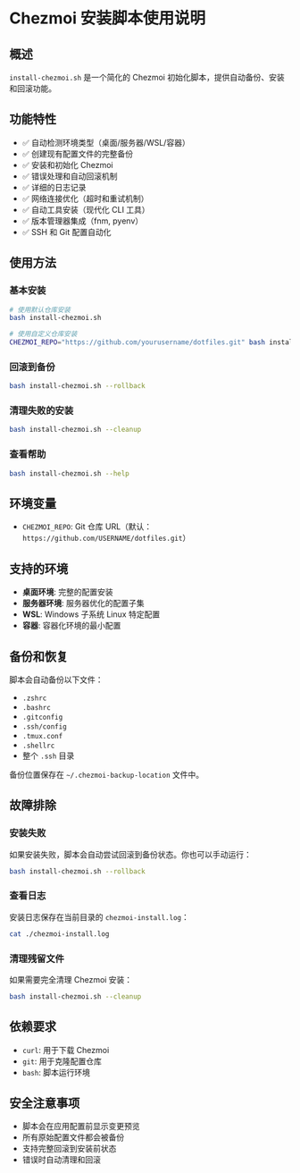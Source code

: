 # Chezmoi 安装脚本使用说明

## 概述

`install-chezmoi.sh` 是一个简化的 Chezmoi 初始化脚本，提供自动备份、安装和回滚功能。

## 功能特性

- ✅ 自动检测环境类型（桌面/服务器/WSL/容器）
- ✅ 创建现有配置文件的完整备份
- ✅ 安装和初始化 Chezmoi
- ✅ 错误处理和自动回滚机制
- ✅ 详细的日志记录
- ✅ 网络连接优化（超时和重试机制）
- ✅ 自动工具安装（现代化 CLI 工具）
- ✅ 版本管理器集成（fnm, pyenv）
- ✅ SSH 和 Git 配置自动化

## 使用方法

### 基本安装

```bash
# 使用默认仓库安装
bash install-chezmoi.sh

# 使用自定义仓库安装
CHEZMOI_REPO="https://github.com/yourusername/dotfiles.git" bash install-chezmoi.sh
```

### 回滚到备份

```bash
bash install-chezmoi.sh --rollback
```

### 清理失败的安装

```bash
bash install-chezmoi.sh --cleanup
```

### 查看帮助

```bash
bash install-chezmoi.sh --help
```

## 环境变量

- `CHEZMOI_REPO`: Git 仓库 URL（默认：`https://github.com/USERNAME/dotfiles.git`）

## 支持的环境

- **桌面环境**: 完整的配置安装
- **服务器环境**: 服务器优化的配置子集
- **WSL**: Windows 子系统 Linux 特定配置
- **容器**: 容器化环境的最小配置

## 备份和恢复

脚本会自动备份以下文件：
- `.zshrc`
- `.bashrc` 
- `.gitconfig`
- `.ssh/config`
- `.tmux.conf`
- `.shellrc`
- 整个 `.ssh` 目录

备份位置保存在 `~/.chezmoi-backup-location` 文件中。

## 故障排除

### 安装失败

如果安装失败，脚本会自动尝试回滚到备份状态。你也可以手动运行：

```bash
bash install-chezmoi.sh --rollback
```

### 查看日志

安装日志保存在当前目录的 `chezmoi-install.log`：

```bash
cat ./chezmoi-install.log
```

### 清理残留文件

如果需要完全清理 Chezmoi 安装：

```bash
bash install-chezmoi.sh --cleanup
```

## 依赖要求

- `curl`: 用于下载 Chezmoi
- `git`: 用于克隆配置仓库
- `bash`: 脚本运行环境

## 安全注意事项

- 脚本会在应用配置前显示变更预览
- 所有原始配置文件都会被备份
- 支持完整回滚到安装前状态
- 错误时自动清理和回滚